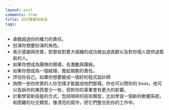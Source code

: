 ```yaml
---
layout: post
comments: true
title: 如何專業地成長
tags: 
---
```

- 承擔超過你的權力的責任。
- 扮演你想要扮演的角色。
- 表示感謝與欣賞，對那些對更大組織的成功做出過貢獻以及對你個人提供過幫助的人。
- 如果你想成為團隊的領導，去激勵與團結。
- 如果你想成為一個經理，擔起規劃的責任。
- 評估你自己。如果你想要變成一個好的程式設計師
- 詢問一些你欣賞的人你怎樣才能變成他們那樣。你也可以問你的 boss，他可以告訴你的東西會少一些，但對你的事業會有更大的影響。
- 計劃學習新技能的方式，包括瑣碎的技術類型，比如學習一個新的軟體系統，和困難的社交類型，像漂亮的寫作，把它們整合到你的工作中。

